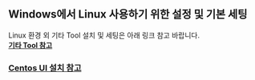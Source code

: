 ## Windows에서 Linux 사용하기 위한 설정 및 기본 세팅
Linux 환경 외 기타 Tool 설치 및 세팅은 아래 링크 참고 바랍니다.   
[**기타 Tool 참고**](https://github.com/Son-Sumin/mine)
<br>

### [Centos UI 설치 참고](https://velog.io/@layssingcar/%EB%A6%AC%EB%88%85%EC%8A%A4-%EC%84%A4%EC%B9%98%ED%95%98%EA%B8%B0-CentOS-7)   
